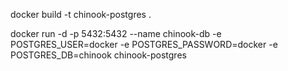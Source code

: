 docker build -t chinook-postgres .

docker run -d -p 5432:5432 --name chinook-db -e POSTGRES_USER=docker -e POSTGRES_PASSWORD=docker -e POSTGRES_DB=chinook chinook-postgres

